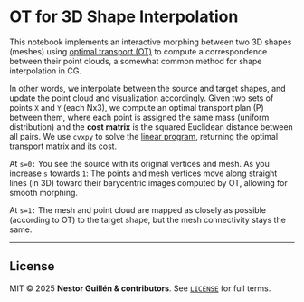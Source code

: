 # OT for 3D Shape Interpolation  

This notebook implements an interactive morphing between two 3D shapes (meshes) using [optimal transport (OT)](https://github.com/Ehsan494/Algorithms-for-convex-surface-reconstruction/blob/main/Selected%20Papers/Solomon_OT_DiscreteDomains.pdf) to compute a correspondence between their point clouds, a somewhat common method for shape interpolation in CG.  

In other words, we interpolate between the source and target shapes, and update the point cloud and visualization accordingly.
Given two sets of points `X` and `Y` (each Nx3), we compute an optimal transport plan (P) between them, where each point is assigned the same mass (uniform distribution)
and the **cost matrix** is the squared Euclidean distance between all pairs.  We use `cvxpy` to solve the [linear program](https://www.cvxpy.org/examples/basic/linear_program.html), returning the optimal transport matrix and its cost.

At `s=0:` You see the source with its original vertices and mesh.
As you increase `s` towards `1`: The points and mesh vertices move along straight lines (in 3D) toward their barycentric images computed by OT, allowing for smooth morphing.

At `s=1:` The mesh and point cloud are mapped as closely as possible (according to OT) to the target shape, but the mesh connectivity stays the same.

---


## License <a id="license"></a>

MIT © 2025 **Nestor Guillén & contributors**.
See [`LICENSE`](LICENSE) for full terms.
